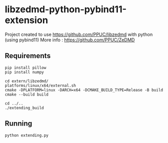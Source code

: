 # libzedmd-python-pybind11-extension
Project created to use https://github.com/PPUC/libzedmd with python (using pybind11)
More info : https://github.com/PPUC/ZeDMD


## Requirements
```shell
pip install pillow
pip install numpy

cd extern/libzedmd/
platforms/linux/x64/external.sh
cmake -DPLATFORM=linux -DARCH=x64 -DCMAKE_BUILD_TYPE=Release -B build
cmake --build build

cd ../..
./extending_build
```

## Running
```shell
python extending.py 
```
